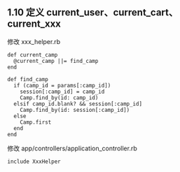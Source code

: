 ## 1.10 定义 current_user、current_cart、current_xxx
修改 xxx_helper.rb
```
def current_camp
  @current_camp ||= find_camp
end

def find_camp
  if (camp_id = params[:camp_id])
    session[:camp_id] = camp_id
    Camp.find_by(id: camp_id)
  elsif camp_id.blank? && session[:camp_id]
    Camp.find_by(id: session[:camp_id])
  else
    Camp.first
  end
end
```
修改 app/controllers/application_controller.rb
```
include XxxHelper
```